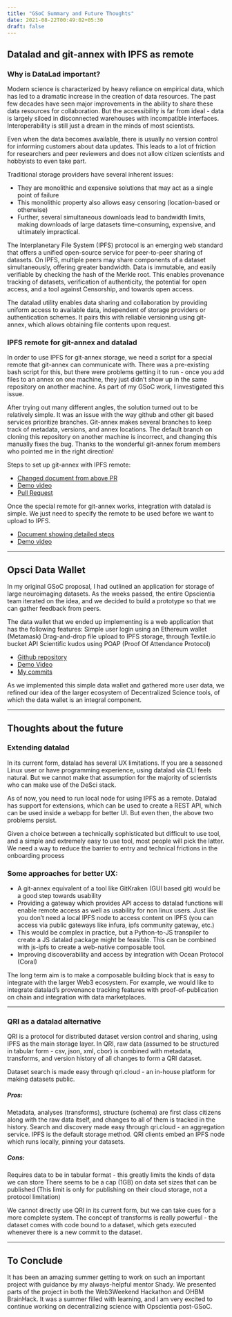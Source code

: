 ```yaml
---
title: "GSoC Summary and Future Thoughts"
date: 2021-08-22T00:49:02+05:30
draft: false
---
```


## Datalad and git-annex with IPFS as remote
### Why is DataLad important?
Modern science is characterized by heavy reliance on empirical data, which has led to a dramatic increase in the creation of data resources. The past few decades have seen major improvements in the ability to share these data resources for collaboration. But the accessibility is far from ideal - data is largely siloed in disconnected warehouses with incompatible interfaces. Interoperability is still just a dream in the minds of most scientists. 

Even when the data becomes available, there is usually no version control for informing customers about data updates. This leads to a lot of friction for researchers and peer reviewers and does not allow citizen scientists and hobbyists to even take part.

Traditional storage providers have several inherent issues: 
- They are monolithic and expensive solutions that may act as a single point of failure
- This monolithic property also allows easy censoring (location-based or otherwise)
- Further, several simultaneous downloads lead to bandwidth limits, making
downloads of large datasets time-consuming, expensive, and ultimately impractical.

The Interplanetary File System (IPFS) protocol is an emerging web standard that offers a unified
open-source service for peer-to-peer sharing of datasets. On IPFS, multiple peers may share
components of a dataset simultaneously, offering greater bandwidth. Data is immutable, and
easily verifiable by checking the hash of the Merkle root. This enables provenance tracking of datasets, verification of authenticity, the potential for open access, and a tool against
Censorship, and towards open access.

The datalad utility enables data sharing and collaboration by providing uniform access to available data, independent of storage providers or authentication schemes. It pairs this with reliable versioning using git-annex, which allows obtaining file contents upon request.

### IPFS remote for git-annex and datalad
In order to use IPFS for git-annex storage, we need a script for a special remote that git-annex can communicate with. There was a pre-existing bash script for this, but there were problems getting it to run - once you add files to an annex on one machine, they just didn’t show up in the same repository on another machine. As part of my GSoC work, I investigated this issue.

After trying out many different angles, the solution turned out to be relatively simple. It was an issue with the way github and other git based services prioritize branches. Git-annex makes several branches to keep track of metadata, versions, and annex locations. The default branch on cloning this repository on another machine is incorrect, and changing this manually fixes the bug. Thanks to the wonderful git-annex forum members who pointed me in the right direction!

Steps to set up git-annex with IPFS remote:
- [Changed document from above PR](https://github.com/kinshukk/brainhack2020_DeSci)
- [Demo video](https://www.youtube.com/watch?v=2JV8ZpiIntY)
- [Pull Request](https://github.com/opscientia/brainhack2020_DeSci/pull/1)

Once the special remote for git-annex works, integration with datalad is simple. We just need to specify the remote to be used before we want to upload to IPFS. 

- [Document showing detailed steps](https://github.com/kinshukk/brainhack2020_DeSci/blob/main/README_datalad.md)
- [Demo video](https://www.youtube.com/watch?v=3WDMfnEFMoA)

---

## Opsci Data Wallet
In my original GSoC proposal, I had outlined an application for storage of large neuroimaging datasets. As the weeks passed, the entire Opscientia team iterated on the idea, and we decided to build a prototype so that we can gather feedback from peers.

The data wallet that we ended up implementing is a web application that has the following features:
Simple user login using an Ethereum wallet (Metamask)
Drag-and-drop file upload to IPFS storage, through Textile.io bucket API
Scientific kudos using POAP (Proof Of Attendance Protocol)

- [Github repository](https://github.com/opscientia/web3weekend-hackathon)
- [Demo Video](https://www.youtube.com/watch?v=LquRin_Dve4)
- [My commits](https://github.com/opscientia/web3weekend-hackathon/commits?author=kinshukk)

As we implemented this simple data wallet and gathered more user data, we refined our idea of the larger ecosystem of Decentralized Science tools, of which the data wallet is an integral component.

---

## Thoughts about the future
### Extending datalad
In its current form, datalad has several UX limitations. If you are a seasoned Linux user or have programming experience, using datalad via CLI feels natural. But we cannot make that assumption for the majority of scientists who can make use of the DeSci stack.

As of now, you need to run local node for using IPFS as a remote. Datalad has support for extensions, which can be used to create a REST API, which can be used inside a webapp for better UI. But even then, the above two problems persist.

Given a choice between a technically sophisticated but difficult to use tool, and a simple and extremely easy to use tool, most people will pick the latter. We need a way to reduce the barrier to entry and technical frictions in the onboarding process

### Some approaches for better UX:
- A git-annex equivalent of a tool like GitKraken (GUI based git) would be a good step towards usability
- Providing a gateway which provides API access to datalad functions will enable remote access as well as usability for non linux users. Just like you don’t need a local IPFS node to access content on IPFS (you can access via public gateways like infura, ipfs community gateway, etc.)
- This would be complex in practice, but a Python-to-JS transpiler to create a JS datalad package might be feasible. This can be combined with js-ipfs to create a web-native composable tool.
- Improving discoverability and access by integration with Ocean Protocol (Coral)

The long term aim is to make a composable building block that is easy to integrate with the larger Web3 ecosystem. For example, we would like to integrate datalad’s provenance tracking features with proof-of-publication on chain and integration with data marketplaces.

---

### QRI as a datalad alternative
QRI is a protocol for distributed dataset version control and sharing, using IPFS as the main storage layer. In QRI, raw data (assumed to be structured in tabular form - csv, json, xml, cbor) is combined with metadata, transforms, and version history of all changes to form a QRI dataset. 

Dataset search is made easy through qri.cloud - an in-house platform for making datasets public. 

##### Pros:
Metadata, analyses (transforms), structure (schema) are first class citizens along with the raw data itself, and changes to all of them is tracked in the history.
Search and discovery made easy through qri.cloud - an aggregation service.
IPFS is the default storage method. QRI clients embed an IPFS node which runs locally, pinning your datasets.
##### Cons:
Requires data to be in tabular format - this greatly limits the kinds of data we can store
There seems to be a cap (1GB) on data set sizes that can be published (This limit is only for publishing on their cloud storage, not a protocol limitation)

We cannot directly use QRI in its current form, but we can take cues for a more complete system. The concept of transforms is really powerful - the dataset comes with code bound to a dataset, which gets executed whenever there is a new commit to the dataset.

---
## To Conclude
It has been an amazing summer getting to work on such an important project with guidance by my always-helpful mentor Shady. We presented parts of the project in both the Web3Weekend Hackathon and OHBM BrainHack. It was a summer filled with learning, and I am very excited to continue working on decentralizing science with Opscientia post-GSoC.
